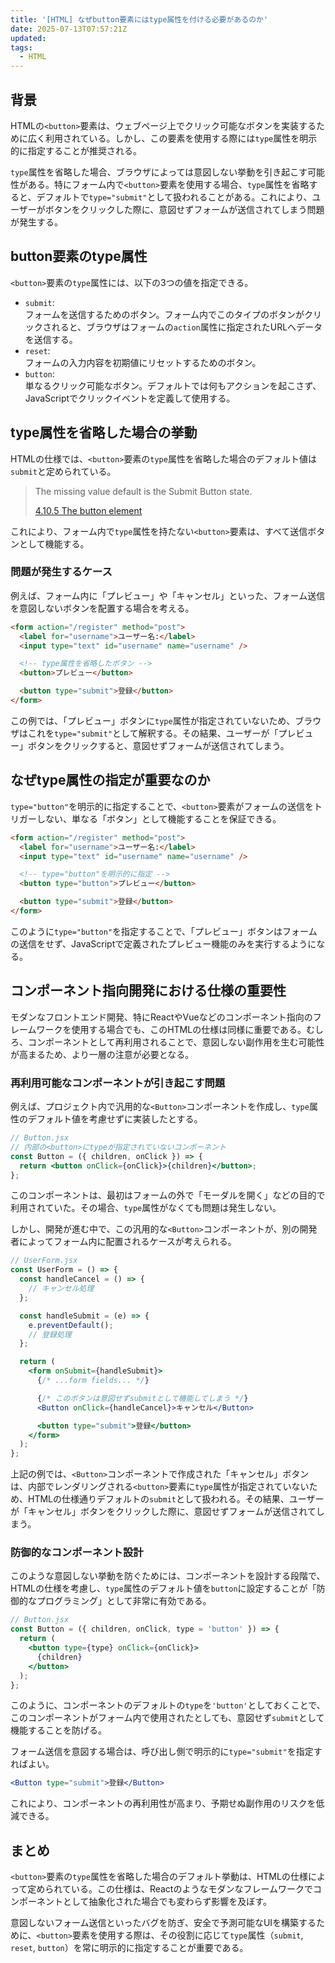 ```yaml
---
title: '[HTML] なぜbutton要素にはtype属性を付ける必要があるのか'
date: 2025-07-13T07:57:21Z
updated:
tags:
  - HTML
---
```


## 背景

HTMLの`<button>`要素は、ウェブページ上でクリック可能なボタンを実装するために広く利用されている。しかし、この要素を使用する際には`type`属性を明示的に指定することが推奨される。

`type`属性を省略した場合、ブラウザによっては意図しない挙動を引き起こす可能性がある。特にフォーム内で`<button>`要素を使用する場合、`type`属性を省略すると、デフォルトで`type="submit"`として扱われることがある。これにより、ユーザーがボタンをクリックした際に、意図せずフォームが送信されてしまう問題が発生する。

## button要素のtype属性

`<button>`要素の`type`属性には、以下の3つの値を指定できる。

- `submit`:  
  フォームを送信するためのボタン。フォーム内でこのタイプのボタンがクリックされると、ブラウザはフォームの`action`属性に指定されたURLへデータを送信する。
- `reset`:  
  フォームの入力内容を初期値にリセットするためのボタン。
- `button`:  
  単なるクリック可能なボタン。デフォルトでは何もアクションを起こさず、JavaScriptでクリックイベントを定義して使用する。

## type属性を省略した場合の挙動

HTMLの仕様では、`<button>`要素の`type`属性を省略した場合のデフォルト値は`submit`と定められている。

> The missing value default is the Submit Button state.
>
> [4.10.5 The button element](https://html.spec.whatwg.org/multipage/form-elements.html#the-button-element)

これにより、フォーム内で`type`属性を持たない`<button>`要素は、すべて送信ボタンとして機能する。

### 問題が発生するケース

例えば、フォーム内に「プレビュー」や「キャンセル」といった、フォーム送信を意図しないボタンを配置する場合を考える。

```html
<form action="/register" method="post">
  <label for="username">ユーザー名:</label>
  <input type="text" id="username" name="username" />

  <!-- type属性を省略したボタン -->
  <button>プレビュー</button>

  <button type="submit">登録</button>
</form>
```

この例では、「プレビュー」ボタンに`type`属性が指定されていないため、ブラウザはこれを`type="submit"`として解釈する。その結果、ユーザーが「プレビュー」ボタンをクリックすると、意図せずフォームが送信されてしまう。

## なぜtype属性の指定が重要なのか

`type="button"`を明示的に指定することで、`<button>`要素がフォームの送信をトリガーしない、単なる「ボタン」として機能することを保証できる。

```html
<form action="/register" method="post">
  <label for="username">ユーザー名:</label>
  <input type="text" id="username" name="username" />

  <!-- type="button"を明示的に指定 -->
  <button type="button">プレビュー</button>

  <button type="submit">登録</button>
</form>
```

このように`type="button"`を指定することで、「プレビュー」ボタンはフォームの送信をせず、JavaScriptで定義されたプレビュー機能のみを実行するようになる。

## コンポーネント指向開発における仕様の重要性

モダンなフロントエンド開発、特にReactやVueなどのコンポーネント指向のフレームワークを使用する場合でも、このHTMLの仕様は同様に重要である。むしろ、コンポーネントとして再利用されることで、意図しない副作用を生む可能性が高まるため、より一層の注意が必要となる。

### 再利用可能なコンポーネントが引き起こす問題

例えば、プロジェクト内で汎用的な`<Button>`コンポーネントを作成し、`type`属性のデフォルト値を考慮せずに実装したとする。

```jsx
// Button.jsx
// 内部の<button>にtypeが指定されていないコンポーネント
const Button = ({ children, onClick }) => {
  return <button onClick={onClick}>{children}</button>;
};
```

このコンポーネントは、最初はフォームの外で「モーダルを開く」などの目的で利用されていた。その場合、`type`属性がなくても問題は発生しない。

しかし、開発が進む中で、この汎用的な`<Button>`コンポーネントが、別の開発者によってフォーム内に配置されるケースが考えられる。

```jsx
// UserForm.jsx
const UserForm = () => {
  const handleCancel = () => {
    // キャンセル処理
  };

  const handleSubmit = (e) => {
    e.preventDefault();
    // 登録処理
  };

  return (
    <form onSubmit={handleSubmit}>
      {/* ...form fields... */}

      {/* このボタンは意図せずsubmitとして機能してしまう */}
      <Button onClick={handleCancel}>キャンセル</Button>

      <button type="submit">登録</button>
    </form>
  );
};
```

上記の例では、`<Button>`コンポーネントで作成された「キャンセル」ボタンは、内部でレンダリングされる`<button>`要素に`type`属性が指定されていないため、HTMLの仕様通りデフォルトの`submit`として扱われる。その結果、ユーザーが「キャンセル」ボタンをクリックした際に、意図せずフォームが送信されてしまう。

### 防御的なコンポーネント設計

このような意図しない挙動を防ぐためには、コンポーネントを設計する段階で、HTMLの仕様を考慮し、`type`属性のデフォルト値を`button`に設定することが「防御的なプログラミング」として非常に有効である。

```jsx
// Button.jsx
const Button = ({ children, onClick, type = 'button' }) => {
  return (
    <button type={type} onClick={onClick}>
      {children}
    </button>
  );
};
```

このように、コンポーネントのデフォルトの`type`を`'button'`としておくことで、このコンポーネントがフォーム内で使用されたとしても、意図せず`submit`として機能することを防げる。

フォーム送信を意図する場合は、呼び出し側で明示的に`type="submit"`を指定すればよい。

```jsx
<Button type="submit">登録</Button>
```

これにより、コンポーネントの再利用性が高まり、予期せぬ副作用のリスクを低減できる。

## まとめ

`<button>`要素の`type`属性を省略した場合のデフォルト挙動は、HTMLの仕様によって定められている。この仕様は、Reactのようなモダンなフレームワークでコンポーネントとして抽象化された場合でも変わらず影響を及ぼす。

意図しないフォーム送信といったバグを防ぎ、安全で予測可能なUIを構築するために、`<button>`要素を使用する際は、その役割に応じて`type`属性（`submit`, `reset`, `button`）を常に明示的に指定することが重要である。
